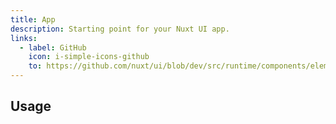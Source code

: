 ```yaml
---
title: App
description: Starting point for your Nuxt UI app.
links:
  - label: GitHub
    icon: i-simple-icons-github
    to: https://github.com/nuxt/ui/blob/dev/src/runtime/components/elements/Accordion.vue
---
```


## Usage
